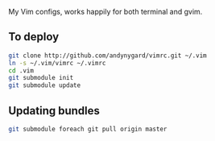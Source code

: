 My Vim configs, works happily for both terminal and gvim.

## To deploy

```bash
git clone http://github.com/andynygard/vimrc.git ~/.vim
ln -s ~/.vim/vimrc ~/.vimrc
cd .vim
git submodule init
git submodule update
```

## Updating bundles

```bash
git submodule foreach git pull origin master
```

